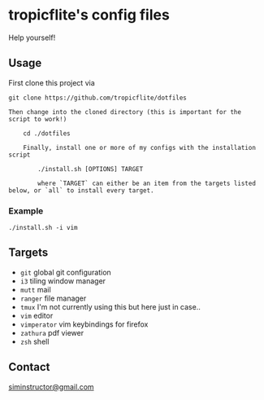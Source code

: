 tropicflite's config files
===========================

Help yourself!

## Usage

First clone this project via

    git clone https://github.com/tropicflite/dotfiles

    Then change into the cloned directory (this is important for the script to work!)

        cd ./dotfiles

        Finally, install one or more of my configs with the installation script

            ./install.sh [OPTIONS] TARGET

            where `TARGET` can either be an item from the targets listed below, or `all` to install every target.

### Example

    ./install.sh -i vim


## Targets

* `git` global git configuration
* `i3` tiling window manager
* `mutt` mail
* `ranger` file manager
* `tmux` I'm not currently using this but here just in case..
* `vim` editor
* `vimperator` vim keybindings for firefox
* `zathura` pdf viewer
* `zsh` shell

## Contact

siminstructor@gmail.com

